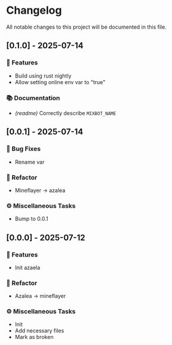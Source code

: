 # Changelog

All notable changes to this project will be documented in this file.

## [0.1.0] - 2025-07-14

### 🚀 Features

- Build using rust nightly
- Allow setting online env var to "true"

### 📚 Documentation

- *(readme)* Correctly describe `MIXBOT_NAME`

## [0.0.1] - 2025-07-14

### 🐛 Bug Fixes

- Rename var

### 🚜 Refactor

- Mineflayer -> azalea

### ⚙️ Miscellaneous Tasks

- Bump to 0.0.1

## [0.0.0] - 2025-07-12

### 🚀 Features

- Init azaela

### 🚜 Refactor

- Azalea -> mineflayer

### ⚙️ Miscellaneous Tasks

- Init
- Add necessary files
- Mark as broken

<!-- generated by git-cliff -->
